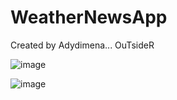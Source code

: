# WeatherNewsApp
Created by Adydimena... OuTsideR

![image](https://user-images.githubusercontent.com/22924804/38065941-b67a1682-32d3-11e8-812b-5dc97dbdb653.png)

![image](https://user-images.githubusercontent.com/22924804/38065977-da5fcf60-32d3-11e8-8604-4d29a9f5dd73.png)
